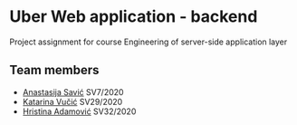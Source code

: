 # Uber Web application - backend
Project assignment for course Engineering of server-side application layer
## Team members
- [Anastasija Savić](https://github.com/savic-a) SV7/2020
- [Katarina Vučić](https://github.com/kaca01) SV29/2020
- [Hristina Adamović](https://github.com/hristinaina) SV32/2020
